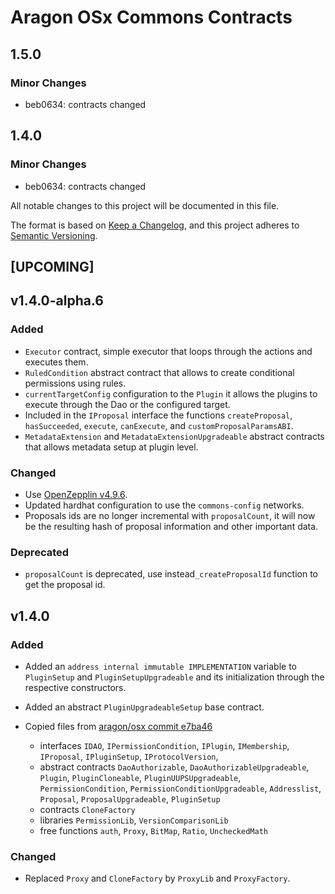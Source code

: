 # Aragon OSx Commons Contracts

## 1.5.0

### Minor Changes

- beb0634: contracts changed

## 1.4.0

### Minor Changes

- beb0634: contracts changed

All notable changes to this project will be documented in this file.

The format is based on [Keep a Changelog](https://keepachangelog.com/en/1.0.0/),
and this project adheres to [Semantic Versioning](https://semver.org/spec/v2.0.0.html).

## [UPCOMING]

## v1.4.0-alpha.6

### Added

- `Executor` contract, simple executor that loops through the actions and executes them.
- `RuledCondition` abstract contract that allows to create conditional permissions using rules.
- `currentTargetConfig` configuration to the `Plugin` it allows the plugins to execute through the Dao or the configured target.
- Included in the `IProposal` interface the functions `createProposal`, `hasSucceeded`, `execute`, `canExecute`, and `customProposalParamsABI`.
- `MetadataExtension` and `MetadataExtensionUpgradeable` abstract contracts that allows metadata setup at plugin level.

### Changed

- Use [OpenZepplin v4.9.6](https://github.com/OpenZeppelin/openzeppelin-contracts/releases/tag/v4.9.6).
- Updated hardhat configuration to use the `commons-config` networks.
- Proposals ids are no longer incremental with `proposalCount`, it will now be the resulting hash of proposal information and other important data.

### Deprecated

- `proposalCount` is deprecated, use instead`_createProposalId` function to get the proposal id.

## v1.4.0

### Added

- Added an `address internal immutable IMPLEMENTATION` variable to `PluginSetup` and `PluginSetupUpgradeable` and its initialization through the respective constructors.

- Added an abstract `PluginUpgradeableSetup` base contract.

- Copied files from [aragon/osx commit e7ba46](https://github.com/aragon/osx/tree/e7ba46026db96931d3e4a585e8f30c585906e1fc)

  - interfaces `IDAO`, `IPermissionCondition`, `IPlugin`, `IMembership`, `IProposal`, `IPluginSetup`, `IProtocolVersion`,
  - abstract contracts `DaoAuthorizable`, `DaoAuthorizableUpgradeable`, `Plugin`, `PluginCloneable`, `PluginUUPSUpgradeable`, `PermissionCondition`, `PermissionConditionUpgradeable`, `Addresslist`, `Proposal`, `ProposalUpgradeable`, `PluginSetup`
  - contracts `CloneFactory`
  - libraries `PermissionLib`, `VersionComparisonLib`
  - free functions `auth`, `Proxy`, `BitMap`, `Ratio`, `UncheckedMath`

### Changed

- Replaced `Proxy` and `CloneFactory` by `ProxyLib` and `ProxyFactory`.
